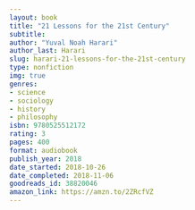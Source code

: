 ```yaml
---
layout: book
title: "21 Lessons for the 21st Century"
subtitle:
author: "Yuval Noah Harari"
author_last: Harari
slug: harari-21-lessons-for-the-21st-century
type: nonfiction
img: true
genres:
- science
- sociology
- history
- philosophy
isbn: 9780525512172
rating: 3
pages: 400
format: audiobook
publish_year: 2018
date_started: 2018-10-26
date_completed: 2018-11-06
goodreads_id: 38820046
amazon_link: https://amzn.to/2ZRcfVZ
---
```

